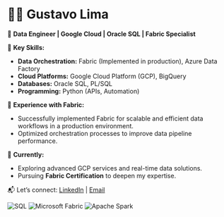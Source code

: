 # 👨‍💻 Gustavo Lima  

🚀 **Data Engineer | Google Cloud | Oracle SQL | Fabric Specialist**  

🔹 **Key Skills:**  
- **Data Orchestration:** Fabric (Implemented in production), Azure Data Factory  
- **Cloud Platforms:** Google Cloud Platform (GCP), BigQuery  
- **Databases:** Oracle SQL, PL/SQL  
- **Programming:** Python (APIs, Automation)  

🔹 **Experience with Fabric:**  
- Successfully implemented Fabric for scalable and efficient data workflows in a production environment.  
- Optimized orchestration processes to improve data pipeline performance.  

🔹 **Currently:**  
- Exploring advanced GCP services and real-time data solutions.  
- Pursuing **Fabric Certification** to deepen my expertise.
  
📬 Let’s connect: [LinkedIn](https://linkedin.com/in/gustavo-lima-007) | [Email](mailto:adm.gustavo.lima@live.com)

![SQL](https://img.shields.io/badge/SQL-%230066CC.svg?style=for-the-badge&logo=oracle&logoColor=white)
![Microsoft Fabric](https://img.shields.io/badge/Microsoft%20Fabric-%230078D7.svg?style=for-the-badge&logo=microsoft&logoColor=white)
![Apache Spark](https://img.shields.io/badge/Apache%20Spark-%23E25A1C.svg?style=for-the-badge&logo=apachespark&logoColor=white)